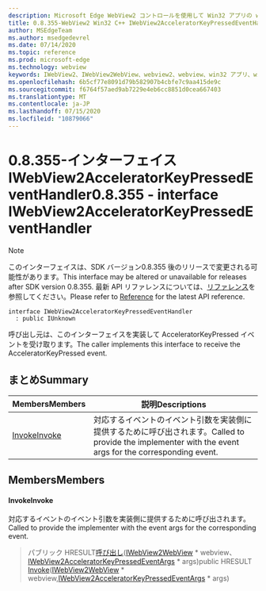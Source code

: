 ```yaml
---
description: Microsoft Edge WebView2 コントロールを使用して Win32 アプリの web コンテンツをホストする
title: 0.8.355-WebView2 Win32 C++ IWebView2AcceleratorKeyPressedEventHandler
author: MSEdgeTeam
ms.author: msedgedevrel
ms.date: 07/14/2020
ms.topic: reference
ms.prod: microsoft-edge
ms.technology: webview
keywords: IWebView2、IWebView2WebView、webview2、webview、win32 アプリ、win32、edge
ms.openlocfilehash: 6b5cf77e8091d79b582907b4cbfe7c9aa415de9c
ms.sourcegitcommit: f6764f57aed9ab7229e4eb6cc8851d0cea667403
ms.translationtype: MT
ms.contentlocale: ja-JP
ms.lasthandoff: 07/15/2020
ms.locfileid: "10879066"
---
```

# <span data-ttu-id="1d672-104">0.8.355-インターフェイス IWebView2AcceleratorKeyPressedEventHandler</span><span class="sxs-lookup"><span data-stu-id="1d672-104">0.8.355 - interface IWebView2AcceleratorKeyPressedEventHandler</span></span> 

> [!NOTE]
> <span data-ttu-id="1d672-105">このインターフェイスは、SDK バージョン0.8.355 後のリリースで変更される可能性があります。</span><span class="sxs-lookup"><span data-stu-id="1d672-105">This interface may be altered or unavailable for releases after SDK version 0.8.355.</span></span> <span data-ttu-id="1d672-106">最新 API リファレンスについては、[リファレンス](../../../webview2-api-reference.md)を参照してください。</span><span class="sxs-lookup"><span data-stu-id="1d672-106">Please refer to [Reference](../../../webview2-api-reference.md) for the latest API reference.</span></span>

```
interface IWebView2AcceleratorKeyPressedEventHandler
  : public IUnknown
```

<span data-ttu-id="1d672-107">呼び出し元は、このインターフェイスを実装して AcceleratorKeyPressed イベントを受け取ります。</span><span class="sxs-lookup"><span data-stu-id="1d672-107">The caller implements this interface to receive the AcceleratorKeyPressed event.</span></span>

## <span data-ttu-id="1d672-108">まとめ</span><span class="sxs-lookup"><span data-stu-id="1d672-108">Summary</span></span>

 <span data-ttu-id="1d672-109">Members</span><span class="sxs-lookup"><span data-stu-id="1d672-109">Members</span></span>                        | <span data-ttu-id="1d672-110">説明</span><span class="sxs-lookup"><span data-stu-id="1d672-110">Descriptions</span></span>
--------------------------------|---------------------------------------------
[<span data-ttu-id="1d672-111">Invoke</span><span class="sxs-lookup"><span data-stu-id="1d672-111">Invoke</span></span>](#invoke) | <span data-ttu-id="1d672-112">対応するイベントのイベント引数を実装側に提供するために呼び出されます。</span><span class="sxs-lookup"><span data-stu-id="1d672-112">Called to provide the implementer with the event args for the corresponding event.</span></span>

## <span data-ttu-id="1d672-113">Members</span><span class="sxs-lookup"><span data-stu-id="1d672-113">Members</span></span>

#### <span data-ttu-id="1d672-114">Invoke</span><span class="sxs-lookup"><span data-stu-id="1d672-114">Invoke</span></span> 

<span data-ttu-id="1d672-115">対応するイベントのイベント引数を実装側に提供するために呼び出されます。</span><span class="sxs-lookup"><span data-stu-id="1d672-115">Called to provide the implementer with the event args for the corresponding event.</span></span>

> <span data-ttu-id="1d672-116">パブリック HRESULT[呼び出し](#invoke)([IWebView2WebView](IWebView2WebView.md) \* webview、[IWebView2AcceleratorKeyPressedEventArgs](IWebView2AcceleratorKeyPressedEventArgs.md) \* args)</span><span class="sxs-lookup"><span data-stu-id="1d672-116">public HRESULT [Invoke](#invoke)([IWebView2WebView](IWebView2WebView.md) \* webview,[IWebView2AcceleratorKeyPressedEventArgs](IWebView2AcceleratorKeyPressedEventArgs.md) \* args)</span></span>

